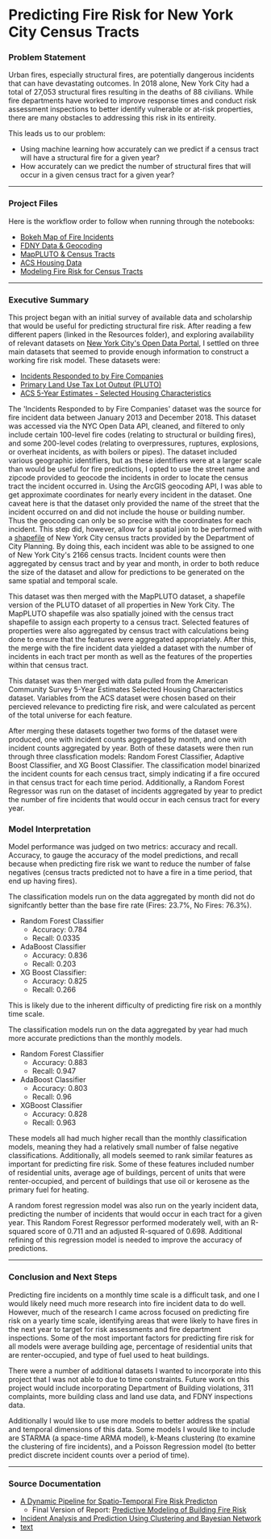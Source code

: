 # Predicting Fire Risk for New York City Census Tracts

### Problem Statement 

Urban fires, especially structural fires, are potentially dangerous incidents that can have devastating outcomes. In 2018 alone, New York City had a total of 27,053 structural fires resulting in the deaths of 88 civilians. While fire departments have worked to improve response times and conduct risk assessment inspections to better identify vulnerable or at-risk properties, there are many obstacles to addressing this risk in its entireity.

This leads us to our problem:
- Using machine learning how accurately can we predict if a census tract will have a structural fire for a given year?
- How accurately can we predict the number of structural fires that will occur in a given census tract for a given year?

---

### Project Files

Here is the workflow order to follow when running through the notebooks:
- [Bokeh Map of Fire Incidents](https://github.com/NoahChristiansen/Fire-Risk-NYC/blob/master/Code/Bokeh%20Map%20of%20Fire%20Incidents.ipynb)
- [FDNY Data & Geocoding](https://github.com/NoahChristiansen/Fire-Risk-NYC/blob/master/Code/FDNY%20Data%20%26%20Geocoding.ipynb) 
- [MapPLUTO & Census Tracts](https://github.com/NoahChristiansen/Fire-Risk-NYC/blob/master/Code/MapPLUTO%20%26%20Census%20Tracts.ipynb) 
- [ACS Housing Data](https://github.com/NoahChristiansen/Fire-Risk-NYC/blob/master/Code/ACS_Housing_Data.ipynb) 
- [Modeling Fire Risk for Census Tracts](https://github.com/NoahChristiansen/Fire-Risk-NYC/blob/master/Code/Modeling_Fire_Risk_for_Census_Tracts.ipynb)

---

### Executive Summary

This project began with an initial survey of available data and scholarship that would be useful for predicting structural fire risk. After reading a few different papers (linked in the Resources folder), and exploring availability of relevant datasets on [New York City's Open Data Portal](https://opendata.cityofnewyork.us/), I settled on three main datasets that seemed to provide enough information to construct a working fire risk model. These datasets were:
- [Incidents Responded to by Fire Companies](https://data.cityofnewyork.us/Public-Safety/Incidents-Responded-to-by-Fire-Companies/tm6d-hbzd)
- [Primary Land Use Tax Lot Output (PLUTO)](https://www1.nyc.gov/site/planning/data-maps/open-data/dwn-pluto-mappluto.page)
- [ACS 5-Year Estimates - Selected Housing Characteristics](https://factfinder.census.gov/faces/tableservices/jsf/pages/productview.xhtml?src=bkmk)

The 'Incidents Responded to by Fire Companies' dataset was the source for fire incident data between January 2013 and December 2018. This dataset was accessed via the NYC Open Data API, cleaned, and filtered to only include certain 100-level fire codes (relating to structural or building fires), and some 200-level codes (relating to overpressures, ruptures, explosions, or overheat incidents, as with boilers or pipes). The dataset included various geographic identifiers, but as these identifiers were at a larger scale than would be useful for fire predictions, I opted to use the street name and zipcode provided to geocode the incidents in order to locate the census tract the incident occurred in. Using the ArcGIS geocoding API, I was able to get approximate coordinates for nearly every incident in the dataset. One caveat here is that the dataset only provided the name of the street that the incident occurred on and did not include the house or building number. Thus the geocoding can only be so precise with the coordinates for each incident. This step did, however, allow for a spatial join to be performed with a [shapefile](https://www1.nyc.gov/site/planning/data-maps/open-data/districts-download-metadata.page#collapse4) of New York City census tracts provided by the Department of City Planning. By doing this, each incident was able to be assigned to one of New York City's 2166 census tracts. Incident counts were then aggregated by census tract and by year and month, in order to both reduce the size of the dataset and allow for predictions to be generated on the same spatial and temporal scale.

This dataset was then merged with the MapPLUTO dataset, a shapefile version of the PLUTO dataset of all properties in New York City. The MapPLUTO shapefile was also spatially joined with the census tract shapefile to assign each property to a census tract. Selected features of properties were also aggregated by census tract with calculations being done to ensure that the features were aggregated appropriately. After this, the merge with the fire incident data yielded a dataset with the number of incidents in each tract per month as well as the features of the properties within that census tract.

This dataset was then merged with data pulled from the American Community Survey 5-Year Estimates Selected Housing Characteristics dataset. Variables from the ACS dataset were chosen based on their percieved relevance to predicting fire risk, and were calculated as percent of the total universe for each feature.

After merging these datasets together two forms of the dataset were produced, one with incident counts aggregated by month, and one with incident counts aggregated by year. Both of these datasets were then run through three classfication models: Random Forest Classifier, Adaptive Boost Classifier, and XG Boost Classifier. The classification model binarized the incident counts for each census tract, simply indicating if a fire occured in that census tract for each time period. Additionally, a Random Forest Regressor was run on the dataset of incidents aggregated by year to predict the number of fire incidents that would occur in each census tract for every year.



### Model Interpretation

Model performance was judged on two metrics: accuracy and recall. Accuracy, to gauge the accuracy of the model predictions, and recall because when predicting fire risk we want to reduce the number of false negatives (census tracts predicted not to have a fire in a time period, that end up having fires).

The classification models run on the data aggregated by month did not do signifcantly better than the base fire rate (Fires: 23.7%, No Fires: 76.3%).
  - Random Forest Classifier
    - Accuracy: 0.784
    - Recall: 0.0335
  - AdaBoost Classifier
    - Accuracy: 0.836
    - Recall: 0.203
  - XG Boost Classifier: 
    - Accuracy: 0.825
    - Recall: 0.266

This is likely due to the inherent difficulty of predicting fire risk on a monthly time scale.

The classification models run on the data aggregated by year had much more accurate predictions than the monthly models.
  - Random Forest Classifier
    - Accuracy: 0.883
    - Recall: 0.947
  - AdaBoost Classifier
    - Accuracy: 0.803
    - Recall: 0.96
  - XGBoost Classifier
    - Accuracy: 0.828
    - Recall: 0.963

These models all had much higher recall than the monthly classification models, meaning they had a relatively small number of false negative classifications. Additionally, all models seemed to rank similar features as important for predicting fire risk. Some of these features included number of residential units, average age of buildings, percent of units that were renter-occupied, and percent of buildings that use oil or kerosene as the primary fuel for heating.

 A random forest regression model was also run on the yearly incident data, predicting the number of incidents that would occur in each tract for a given year. This Random Forest Regressor performed moderately well, with an R-squared score of 0.711 and an adjusted R-squared of 0.698. Additional refining of this regression model is needed to improve the accuracy of predictions.
 
---

### Conclusion and Next Steps

Predicting fire incidents on a monthly time scale is a difficult task, and one I would likely need much more research into fire incident data to do well. However, much of the research I came across focused on predicting fire risk on a yearly time scale, identifying areas that were likely to have fires in the next year to target for risk assessments and fire department inspections. Some of the most important factors for predicting fire risk for all models were average building age, percentage of residential units that are renter-occupied, and type of fuel used to heat buildings.

There were a number of additional datasets I wanted to incorporate into this project that I was not able to due to time constraints. Future work on this project would include incorporating Department of Building violations, 311 complaints, more building class and land use data, and FDNY inspections data.

Additionally I would like to use more models to better address the spatial and temporal dimensions of this data. Some models I would like to include are STARMA (a space-time ARMA model), k-Means clustering (to examine the clustering of fire incidents), and a Poisson Regression model (to better predict discrete incident counts over a period of time).

---

### Source Documentation

- [A Dynamic Pipeline for Spatio-Temporal Fire Risk Predicton](https://github.com/NoahChristiansen/Fire-Risk-NYC/blob/master/Resources/KDD_2018_FireRisk.pdf) 
  - Final Version of Report: [Predictive Modeling of Building Fire Risk](https://github.com/NoahChristiansen/Fire-Risk-NYC/blob/master/Resources/Metro21_FireRisk_FinalReport.pdf)
- [Incident Analysis and Prediction Using Clustering and Bayesian Network](https://github.com/NoahChristiansen/Fire-Risk-NYC/blob/master/Resources/IEEE-SCI-R-33.pdf)
- [text](link) 
